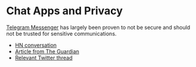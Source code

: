 # Chat Apps and Privacy

[Telegram Messenger](https://telegram.org/) has largely been proven to not be
secure and should not be trusted for sensitive communications.

- [HN conversation](https://news.ycombinator.com/item?id=34817457)
- [Article from The Guardian](https://www.theguardian.com/world/2023/feb/15/revealed-disinformation-team-jorge-claim-meddling-elections-tal-hanan)
- [Relevant Twitter thread](https://twitter.com/jsrailton/status/1625719023081082880)
